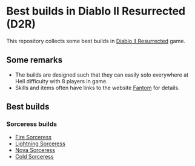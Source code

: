 # Best builds in Diablo II Resurrected (D2R)

This repository collects some best builds in [Diablo II Resurrected](https://diablo2.blizzard.com/en-us/) game.

## Some remarks

- The builds are designed such that they can easily solo everywhere at Hell difficulty with 8 players in game.
- Skills and items often have links to the website [Fantom](https://diablo.fandom.com/wiki/Diablo_II) for details.

## Best builds

### Sorceress builds

- [Fire Sorceress](https://github.com/august-ye/d2r/blob/main/fire-sorceress.md)
- [Lightning Sorceress](https://github.com/august-ye/d2r/blob/main/lightning-sorceress.md)
- [Nova Sorceress](https://github.com/august-ye/d2r/blob/main/nova-sorceress.md)
- [Cold Sorceress](https://github.com/august-ye/d2r/blob/main/cold-sorceress.md)
